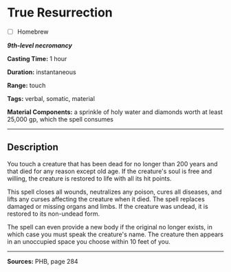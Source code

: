 # True Resurrection

- [ ] Homebrew

***9th-level necromancy***

**Casting Time:** 1 hour

**Duration:** instantaneous

**Range:** touch

**Tags:** verbal, somatic, material

**Material Components:** a sprinkle of holy water and diamonds worth at least 25,000 gp, which the spell consumes

---

## Description
You touch a creature that has been dead for no longer than 200 years and that died for any reason except old age.
If the creature's soul is free and willing, the creature is restored to life with all its hit points.

This spell closes all wounds, neutralizes any poison, cures all diseases, and lifts any curses affecting the creature when it died.
The spell replaces damaged or missing organs and limbs.
If the creature was undead, it is restored to its non-undead form.

The spell can even provide a new body if the original no longer exists, in which case you must speak the creature's name.
The creature then appears in an unoccupied space you choose within 10 feet of you.

---

**Sources:** PHB, page 284
